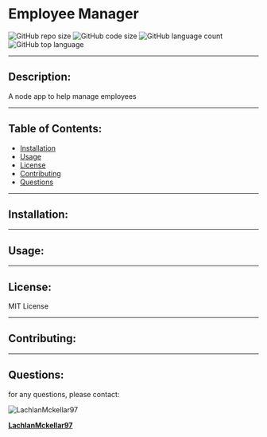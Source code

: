 # Employee Manager
  ![GitHub repo size](https://img.shields.io/github/repo-size/LachlanMckellar97/LM-EmployeeManager?style=for-the-badge) ![GitHub code size](https://img.shields.io/github/languages/code-size/LachlanMckellar97/LM-EmployeeManager?color=gold&style=for-the-badge) ![GitHub language count](https://img.shields.io/github/languages/count/LachlanMckellar97/LM-EmployeeManager?color=green&style=for-the-badge) ![GitHub top language](https://img.shields.io/github/languages/top/LachlanMckellar97/LM-EmployeeManager?color=red&style=for-the-badge)

  ---

## Description:
A node app to help manage employees

---

## Table of Contents:
* [Installation](#installation)
* [Usage](#usage)
* [License](#license)
* [Contributing](#contributing)
* [Questions](#questions)

---

## Installation:


---
## Usage:


---

## License:
MIT License

---

## Contributing:


---

## Questions: 
for any questions, please contact:

![LachlanMckellar97](https://avatars0.githubusercontent.com/u/60289567?v=4) 

__[LachlanMckellar97](https://github.com/LachlanMckellar97)__